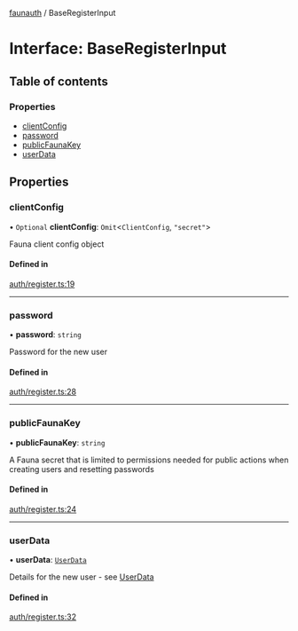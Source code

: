 [faunauth](../index.md) / BaseRegisterInput

# Interface: BaseRegisterInput

## Table of contents

### Properties

- [clientConfig](BaseRegisterInput.md#clientconfig)
- [password](BaseRegisterInput.md#password)
- [publicFaunaKey](BaseRegisterInput.md#publicfaunakey)
- [userData](BaseRegisterInput.md#userdata)

## Properties

### clientConfig

• `Optional` **clientConfig**: `Omit`<`ClientConfig`, ``"secret"``\>

Fauna client config object

#### Defined in

[auth/register.ts:19](https://github.com/alexnitta/faunauth/blob/31b65b8/src/auth/register.ts#L19)

___

### password

• **password**: `string`

Password for the new user

#### Defined in

[auth/register.ts:28](https://github.com/alexnitta/faunauth/blob/31b65b8/src/auth/register.ts#L28)

___

### publicFaunaKey

• **publicFaunaKey**: `string`

A Fauna secret that is limited to permissions needed for public actions when creating users
and resetting passwords

#### Defined in

[auth/register.ts:24](https://github.com/alexnitta/faunauth/blob/31b65b8/src/auth/register.ts#L24)

___

### userData

• **userData**: [`UserData`](UserData.md)

Details for the new user - see [UserData](UserData.md)

#### Defined in

[auth/register.ts:32](https://github.com/alexnitta/faunauth/blob/31b65b8/src/auth/register.ts#L32)
